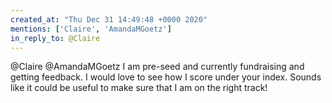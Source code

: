 ```yaml
---
created_at: "Thu Dec 31 14:49:48 +0000 2020"
mentions: ['Claire', 'AmandaMGoetz']
in_reply_to: @Claire
---
```


@Claire @AmandaMGoetz I am pre-seed and currently fundraising and getting feedback. I would love to see how I score under your index. Sounds like it could be useful to make sure that I am on the right track!